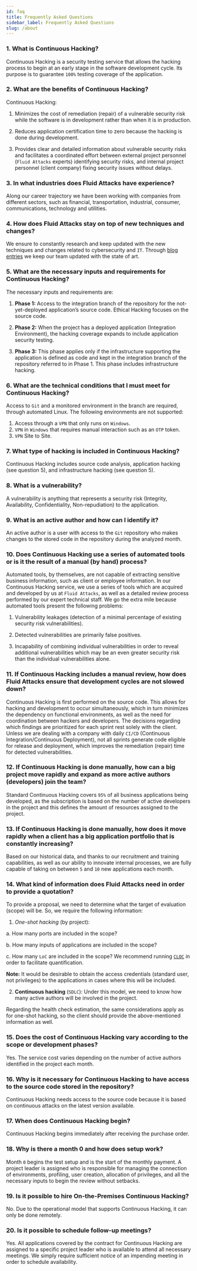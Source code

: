 ```yaml
---
id: faq
title: Frequently Asked Questions
sidebar_label: Frequently Asked Questions
slug: /about
---
```


### 1. What is Continuous Hacking?
Continuous Hacking is a security testing service
that allows the hacking process to begin at an early stage
in the software development cycle.
Its purpose is to guarantee `100%` testing coverage of the application.


### 2. What are the benefits of Continuous Hacking?
Continuous Hacking:
1. Minimizes the cost of remediation (repair) of a vulnerable security risk
while the software is in development rather than when it is in production.

1. Reduces application certification time to zero
because the hacking is done during development.

1. Provides clear and detailed information about vulnerable security risks
and facilitates a coordinated effort between external project personnel
(`Fluid Attacks` experts) identifying security risks,
and internal project personnel (client company)
fixing security issues without delays.

### 3. In what industries does Fluid Attacks have experience?
Along our career trajectory we have been working with companies
from different sectors, such as financial, transportation,
industrial, consumer, communications, technology and utilities.

### 4. How does Fluid Attacks stay on top of new techniques and changes?
We ensure to constantly research and keep updated
with the new techniques and changes related to cybersecurity and `IT`.
Through [blog entries](https://fluidattacks.com/blog)
we keep our team updated with the state of art.

### 5. What are the necessary inputs and requirements for Continuous Hacking?
The necessary inputs and requirements are:

1. **Phase 1:** Access to the integration branch of the repository
for the not-yet-deployed application’s source code.
Ethical Hacking focuses on the source code.

1. **Phase 2:** When the project has a deployed application
(Integration Environment), the hacking coverage expands
to include application security testing.

1. **Phase 3:** This phase applies only if the infrastructure
supporting the application is defined as code and kept
in the integration branch of the repository referred to in Phase 1.
This phase includes infrastructure hacking.

### 6. What are the technical conditions that I must meet for Continuous Hacking?

Access to `Git` and a monitored environment in the branch are required,
through automated Linux.
The following environments are not supported:

1. Access through a `VPN` that only runs on `Windows`.
1. `VPN` in `Windows` that requires manual interaction such as an `OTP` token.
1. `VPN` Site to Site.

### 7. What type of hacking is included in Continuous Hacking?
Continuous Hacking includes source code analysis,
application hacking (see question 5),
and infrastructure hacking (see question 5).

### 8. What is a vulnerability?
A vulnerability is anything that represents a security risk
(Integrity, Availability, Confidentiality, Non-repudiation)
to the application.

### 9. What is an active author and how can I identify it?
An active author is a user with access to the `Git` repository
who makes changes to the stored code in the repository during
the analyzed month.

### 10. Does Continuous Hacking use a series of automated tools or is it the result of a manual (by hand) process?
Automated tools, by themselves,
are not capable of extracting sensitive business information,
such as client or employee information.
In our Continuous Hacking service, we use a series of tools
which are acquired and developed by us at `Fluid Attacks`,
as well as a detailed review process performed by our expert technical staff.
We go the extra mile because automated tools present the following problems:

1. Vulnerability leakages (detection of a minimal percentage
of existing security risk vulnerabilities).

1. Detected vulnerabilities are primarily false positives.

1. Incapability of combining individual vulnerabilities
in order to reveal additional vulnerabilities
which may be an even greater security risk
than the individual vulnerabilities alone.

### 11. If Continuous Hacking includes a manual review, how does Fluid Attacks ensure that development cycles are not slowed down?
Continuous Hacking is first performed on the source code.
This allows for hacking and development to occur simultaneously,
which in turn minimizes the dependency on functional environments,
as well as the need for coordination between hackers and developers.
The decisions regarding which findings are prioritized for each sprint
rest solely with the client.
Unless we are dealing with a company with daily `CI/CD`
(Continuous Integration/Continuous Deployment),
not all sprints generate code eligible for release and deployment,
which improves the remediation (repair) time for detected vulnerabilities.

### 12. If Continuous Hacking is done manually, how can a big project move rapidly and expand as more active authors (developers) join the team?
Standard Continuous Hacking
covers `95%` of all business applications being developed,
as the subscription is based on the number
of active developers in the project and this defines the amount of resources
assigned to the project.

### 13. If Continuous Hacking is done manually, how does it move rapidly when a client has a big application portfolio that is constantly increasing?
Based on our historical data,
and thanks to our recruitment and training capabilities,
as well as our ability to innovate internal processes,
we are fully capable of taking on
between `5` and `10` new applications each month.

### 14. What kind of information does Fluid Attacks need in order to provide a quotation?

To provide a proposal, we need to determine
what the target of evaluation (scope) will be.
So, we require the following information:

1. *One-shot hacking* (by project):

  a. How many ports are included in the scope?

  b. How many inputs of applications are included in the scope?

  c. How many `LoC` are included in the scope? We recommend running
  [`CLOC`](https://github.com/AlDanial/cloc) in order to facilitate quantification.

**Note:** It would be desirable to obtain the access credentials
(standard user, not privileges) to the applications
in cases where this will be included.

2. **Continuous hacking** (`SDLC`):
Under this model, we need to know how many active authors
will be involved in the project.

Regarding the health check estimation,
the same considerations apply as for one-shot hacking,
so the client should provide the above-mentioned information as well.

### 15. Does the cost of Continuous Hacking vary according to the scope or development phases?
Yes. The service cost varies depending on the number of active authors
identified in the project each month.

### 16. Why is it necessary for Continuous Hacking to have access to the source code stored in the repository?
Continuous Hacking needs access to the source code
because it is based on continuous attacks
on the latest version available.

### 17. When does Continuous Hacking begin?
Continuous Hacking begins immediately after receiving the purchase order.

### 18. Why is there a month 0 and how does setup work?

Month `0` begins the test setup and is the start of the monthly payment.
A project leader is assigned who is responsible
for managing the connection of environments, profiling, user creation,
allocation of privileges, and all the necessary inputs
to begin the review without setbacks.

### 19. Is it possible to hire On-the-Premises Continuous Hacking?
No. Due to the operational model that supports Continuous Hacking,
it can only be done remotely.

### 20. Is it possible to schedule follow-up meetings?
Yes. All applications covered by the contract for Continuous Hacking
are assigned to a specific project leader who is available
to attend all necessary meetings.
We simply require sufficient notice of an impending meeting
in order to schedule availability.
